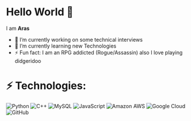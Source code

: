 # Hello World 👋


I am **Aras** 

- 🔭 I’m currently working on some technical interviews
- 🌱 I’m currently learning new Technologies
- ⚡ Fun fact: I am an RPG addicted (Rogue/Assassin) also I love playing didgeridoo


# ⚡ Technologies:

![Python](https://img.shields.io/badge/-Python-black?style=flat-square&logo=Python)
![C++](https://img.shields.io/badge/-C++-00599C?style=flat-square&logo=c)
![MySQL](https://img.shields.io/badge/-MySQL-black?style=flat-square&logo=mysql)
![JavaScript](https://img.shields.io/badge/-JavaScript-black?style=flat-square&logo=javascript)
![Amazon AWS](https://img.shields.io/badge/Amazon%20AWS-232F3E?style=flat-square&logo=amazon-aws)
![Google Cloud](https://img.shields.io/badge/Google%20Cloud-black?style=flat-square&logo=google-cloud)
![GitHub](https://img.shields.io/badge/-GitHub-181717?style=flat-square&logo=github)
<br />
<br />



[linkedin]: https://www.linkedin.com/in/aras-bozkurt-0592151a0/?locale=en_US
